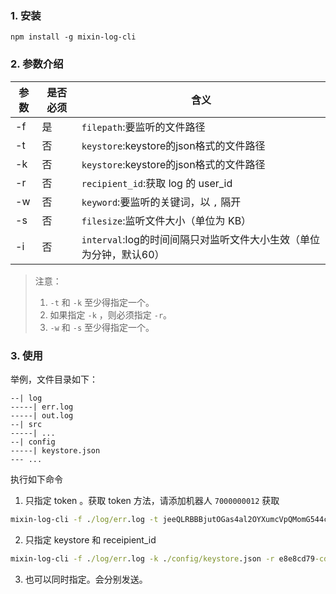 ### 1. 安装
```
npm install -g mixin-log-cli
```
### 2.  参数介绍
| 参数 | 是否必须 | 含义 |
| - | ---- | ----------------- |
| -f | 是 | `filepath`:要监听的文件路径 |
| -t | 否 | `keystore`:keystore的json格式的文件路径 |
| -k | 否 | `keystore`:keystore的json格式的文件路径 |
| -r | 否 | `recipient_id`:获取 log 的 user_id |
| -w | 否 | `keyword`:要监听的关键词，以 `,` 隔开 |
| -s | 否 | `filesize`:监听文件大小（单位为 KB） |
| -i | 否 | `interval`:log的时间间隔只对监听文件大小生效（单位为分钟，默认60） |
> 注意： 
> 1. `-t` 和 `-k` 至少得指定一个。
> 2. 如果指定 `-k` ，则必须指定 `-r`。
> 3. `-w` 和 `-s` 至少得指定一个。

### 3. 使用
举例，文件目录如下：
```
--| log
-----| err.log
-----| out.log
--| src
-----| ...
--| config
-----| keystore.json
--- ...
```
执行如下命令
1. 只指定 token 。获取 token 方法，请添加机器人 `7000000012` 获取
```cmd
mixin-log-cli -f ./log/err.log -t jeeQLRBBBjutOGas4al2OYXumcVpQMomG544c2rZmdvzbjql6EK1WKY5EdrLNv0e -w server,error
```

2. 只指定 keystore 和 receipient_id
```cmd
mixin-log-cli -f ./log/err.log -k ./config/keystore.json -r e8e8cd79-cd40-4796-8c54-3a13cfe50115  -w server,error
```

3. 也可以同时指定。会分别发送。

